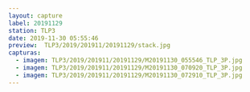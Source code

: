 ```yaml
---
layout: capture
label: 20191129
station: TLP3
date: 2019-11-30 05:55:46
preview:  TLP3/2019/201911/20191129/stack.jpg
capturas:
  - imagem: TLP3/2019/201911/20191129/M20191130_055546_TLP_3P.jpg
  - imagem: TLP3/2019/201911/20191129/M20191130_070920_TLP_3P.jpg
  - imagem: TLP3/2019/201911/20191129/M20191130_072910_TLP_3P.jpg
---
```

